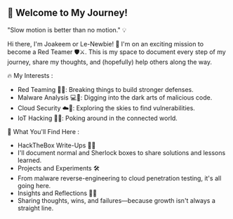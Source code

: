 ## 👾 Welcome to My Journey!
"Slow motion is better than no motion." 💡

Hi there, I'm Joakeem or Le-Newbie! 👋 I'm on an exciting mission to become a Red Teamer 🛡️⚔️. This is my space to document every step of my journey, share my thoughts, and (hopefully) help others along the way.

🔥 My Interests :
  - Red Teaming 🕵️‍♂️: Breaking things to build stronger defenses.
  - Malware Analysis 💻🧪: Digging into the dark arts of malicious code.
  - Cloud Security ☁️🔐: Exploring the skies to find vulnerabilities.
  - IoT Hacking 📡🤖: Poking around in the connected world.

🎯 What You'll Find Here :
  - HackTheBox Write-Ups 📜✨
  - I'll document normal and Sherlock boxes to share solutions and lessons learned.
  - Projects and Experiments 🛠️
  - From malware reverse-engineering to cloud penetration testing, it's all going here.
  - Insights and Reflections 🤔💬
  - Sharing thoughts, wins, and failures—because growth isn't always a straight line.


<!---
Le-Newbie/Le-Newbie is a ✨ special ✨ repository because its `README.md` (this file) appears on your GitHub profile.
You can click the Preview link to take a look at your changes.
--->
